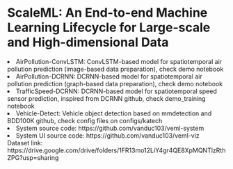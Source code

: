 <meta name="robots" content="noindex">
<h1>ScaleML: An End-to-end Machine Learning Lifecycle for Large-scale and High-dimensional Data</h1>

<li>AirPollution-ConvLSTM: ConvLSTM-based model for spatiotemporal air pollution prediction (image-based data preparation), check demo notebook </li>
<li>AirPollution-DCRNN:    DCRNN-based model for spatiotemporal air pollution prediction (graph-based data preparation), check demo notebook </li>
<li>TrafficSpeed-DCRNN:    DCRNN-based model for spatiotemporal speed sensor prediction, inspired from DCRNN github, check demo_training notebook </li>
<li>Vehicle-Detect:        Vehicle object detection based on mmdetection and BDD100K github, check config files on configs/katech </li>
<li>System source code:    https://github.com/vanduc103/veml-system
<li>System UI source code: https://github.com/vanduc103/veml-viz
<br/>
Dataset link: https://drive.google.com/drive/folders/1FR13mo12LiY4gr4QE8XpMQNTlzRthZPG?usp=sharing
